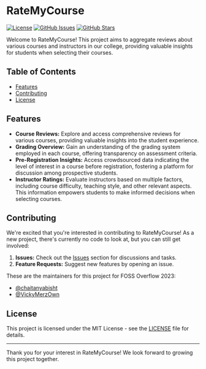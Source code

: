 # RateMyCourse

[![License](https://img.shields.io/badge/License-MIT-blue.svg)](LICENSE)
[![GitHub Issues](https://img.shields.io/github/issues/OpenLake/RateMyCourse.svg)](https://github.com/OpenLake/RateMyCourse/issues)
[![GitHub Stars](https://img.shields.io/github/stars/OpenLake/RateMyCourse.svg)](https://github.com/OpenLake/RateMyCourse/stargazers)

Welcome to RateMyCourse! This project aims to aggregate reviews about various courses and instructors in our college, providing valuable insights for students when selecting their courses.

## Table of Contents
- [Features](#features)
- [Contributing](#contributing)
- [License](#license)

## Features

- __Course Reviews:__ Explore and access comprehensive reviews for various courses, providing valuable insights into the student experience.
- __Grading Overview:__ Gain an understanding of the grading system employed in each course, offering transparency on assessment criteria.
- __Pre-Registration Insights:__ Access crowdsourced data indicating the level of interest in a course before registration, fostering a platform for discussion among prospective students.
- __Instructor Ratings:__ Evaluate instructors based on multiple factors, including course difficulty, teaching style, and other relevant aspects. This information empowers students to make informed decisions when selecting courses.

## Contributing

We're excited that you're interested in contributing to RateMyCourse! As a new project, there's currently no code to look at, but you can still get involved:

1. **Issues:** Check out the [Issues](https://github.com/OpenLake/RateMyCourse/issues) section for discussions and tasks.
2. **Feature Requests:** Suggest new features by opening an issue.

These are the maintainers for this project for FOSS Overflow 2023:

- [@chaitanyabisht](https://github.com/chaitanyabisht)
- [@VickyMerzOwn](https://github.com/VickyMerzOwn)


## License

This project is licensed under the MIT License - see the [LICENSE](LICENSE) file for details.

---

Thank you for your interest in RateMyCourse! We look forward to growing this project together.
